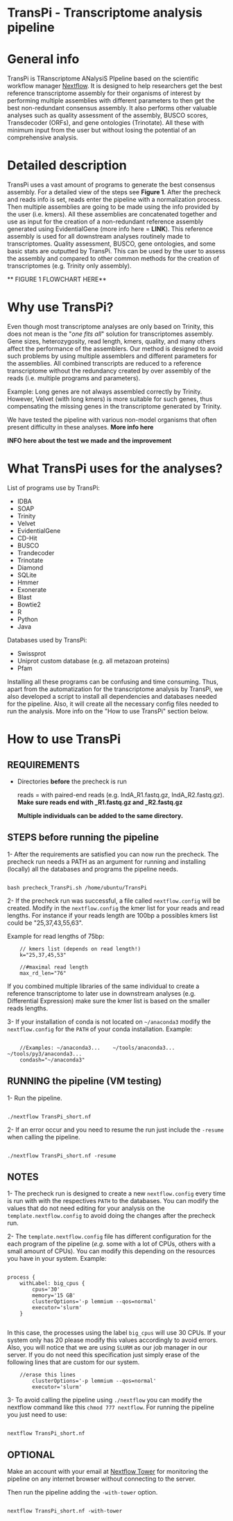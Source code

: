 # TransPi - Transcriptome analysis pipeline 

# General info
TransPi is TRanscriptome ANalysiS PIpeline based on the scientific workflow manager [Nextflow](https://www.nextflow.io). It is designed to help researchers get the best reference transcriptome assembly for their organisms of interest by performing multiple assemblies with different parameters to then get the best non-redundant consensus assembly. It also performs other valuable analyses such as quality assessment of the assembly, BUSCO scores, Transdecoder (ORFs), and gene ontologies (Trinotate). All these with minimum input from the user but without losing the potential of an comprehensive analysis.

# Detailed description
TransPi uses a vast amount of programs to generate the best consensus assembly. For a detailed view of the steps see **Figure 1**. After the precheck and reads info is set, reads enter the pipeline with a normalization process. Then multiple assemblies are going to be made using the info provided by the user (i.e. kmers). All these assemblies are concatenated together and use as input for the creation of a non-redundant reference assembly generated using EvidentialGene (more info here = **LINK**). This reference assembly is used for all downstream analyses routinely made to transcriptomes. Quality assessment, BUSCO, gene ontologies, and some basic stats are outputted by TransPi. This can be used by the user to assess the assembly and compared to other common methods for the creation of transcriptomes (e.g. Trinity only assembly).

** FIGURE 1 FLOWCHART HERE**

# Why use TransPi?
Even though most transcriptome analyses are only based on Trinity, this does not mean is the "*one fits all*" solution for transcriptomes assembly. Gene sizes, heterozygosity, read length, kmers, quality, and many others affect the performance of the assemblers. Our method is designed to avoid such problems by using multiple assemblers and different parameters for the assemblies. All combined transcripts are reduced to a reference transcriptome without the redundancy created by over assembly of the reads (i.e. multiple programs and parameters). 

Example: Long genes are not always assembled correctly by Trinity. However, Velvet (with long kmers) is more suitable for such genes, thus compensating the missing genes in the transcriptome generated by Trinity. 

We have tested the pipeline with various non-model organisms that often present difficulty in these analyses. **More info here**  

**INFO here about the test we made and the improvement**

# What TransPi uses for the analyses?  

List of programs use by TransPi:
- IDBA  
- SOAP  
- Trinity  
- Velvet  
- EvidentialGene  
- CD-Hit  
- BUSCO  
- Trandecoder  
- Trinotate  
- Diamond  
- SQLite  
- Hmmer  
- Exonerate  
- Blast  
- Bowtie2  
- R  
- Python  
- Java  

Databases used by TransPi:
- Swissprot
- Uniprot custom database (e.g. all metazoan proteins)
- Pfam

Installing all these programs can be confusing and time consuming. Thus, apart from the automatization for the transcriptome analysis by TransPi, we also developed a script to install all dependencies and databases needed for the pipeline. Also, it will create all the necessary config files needed to run the analysis. More info on the "How to use TransPi" section below.  


# How to use TransPi

## REQUIREMENTS   
- Directories **before** the precheck is run  

  reads = with paired-end reads (e.g. IndA_R1.fastq.gz, IndA_R2.fastq.gz).    
  		**Make sure reads end with _R1.fastq.gz and _R2.fastq.gz**  

    **Multiple individuals can be added to the same directory.**

## STEPS before running the pipeline    
1- After the requirements are satisfied you can now run the precheck. The precheck run needs a PATH as an argument for running and installing (locally) all the databases and programs the pipeline needs.   

```

bash precheck_TransPi.sh /home/ubuntu/TransPi

```  

2- If the precheck run was successful, a file called `nextflow.config` will be created. Modify in the `nextflow.config` the kmer list for your reads and read lengths. For instance if your reads length are 100bp a possibles kmers list could be "25,37,43,55,63".  

Example for read lengths of 75bp:    

```  
    // kmers list (depends on read length!)
    k="25,37,45,53"

    //#maximal read length
    max_rd_len="76"

```

If you combined multiple libraries of the same individual to create a reference transcriptome to later use in downstream analyses (e.g. Differential Expression) make sure the kmer list is based on the smaller reads lengths.  


3- If your installation of conda is not located on `~/anaconda3` modify the `nextflow.config` for the `PATH` of your conda installation. Example:  

```

    //Examples: ~/anaconda3...    ~/tools/anaconda3...   ~/tools/py3/anaconda3...
    condash="~/anaconda3"

```  

## RUNNING the pipeline (VM testing)    

1- Run the pipeline.   

```

./nextflow TransPi_short.nf

```

2- If an error occur and you need to resume the run just include the `-resume` when calling the pipeline.  

```

./nextflow TransPi_short.nf -resume

```    


## NOTES
1- The precheck run is designed to create a new `nextflow.config` every time is run with with the respectives `PATH` to the databases. You can modify the values that do not need editing for your analysis on the `template.nextflow.config` to avoid doing the changes after the precheck run.  

2- The `template.nextflow.config` file has different configuration for the each program of the pipeline (*e.g.* some with a lot of CPUs, others with a small amount of CPUs). You can modify this depending on the resources you have in your system. Example:

```

process {
    withLabel: big_cpus {
        cpus='30'
        memory='15 GB'
        clusterOptions='-p lemmium --qos=normal'
        executor='slurm'
    }


```

In this case, the processes using the label `big_cpus` will use 30 CPUs. If your system only has 20 please modify this values accordingly to avoid errors. Also, you will notice that we are using `SLURM` as our job manager in our server. If you do not need this specification just simply erase of the following lines that are custom for our system.    

```
	//erase this lines
        clusterOptions='-p lemmium --qos=normal'
        executor='slurm'
```  


3- To avoid calling the pipeline using `./nextflow` you can modify the nextflow command like this `chmod 777 nextflow`. For running the pipeline you just need to use:  

```

nextflow TransPi_short.nf

```    


## OPTIONAL   
Make an account with your email at [Nextflow Tower](https://tower.nf/login) for monitoring the pipeline on any internet browser without connecting to the server.  

Then run the pipeline adding the `-with-tower` option.

```

nextflow TransPi_short.nf -with-tower

```
